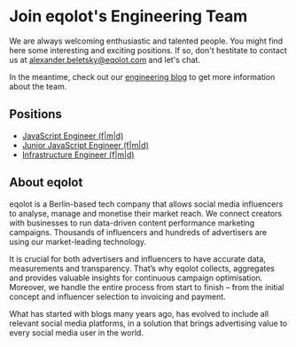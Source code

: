 # Join eqolot's Engineering Team

We are always welcoming enthusiastic and talented people. You might find here some interesting and exciting positions. If so, don't hestitate to contact us at alexander.beletsky@eqolot.com and let's chat.

In the meantime, check out our [engineering blog](https://eqolot.com/technologie/blog) to get more information about the team.

## Positions

- [JavaScript Engineer (f|m|d)](javascript-engineer.md)
- [Junior JavaScript Engineer (f|m|d)](junior-javascript-engineer.md)
- [Infrastructure Engineer (f|m|d)](infrastructure-engineer.md)

## About eqolot

eqolot is a Berlin-based tech company that allows social media influencers to analyse, manage and monetise their market reach. We connect creators with businesses to run data-driven content performance marketing campaigns. Thousands of influencers and hundreds of advertisers are using our market-leading technology.

It is crucial for both advertisers and influencers to have accurate data, measurements and transparency. That’s why eqolot collects, aggregates and provides valuable insights for continuous campaign optimisation. Moreover, we handle the entire process from start to finish – from the initial concept and influencer selection to invoicing and payment.

What has started with blogs many years ago, has evolved to include all relevant social media platforms, in a solution that brings advertising value to every social media user in the world.
